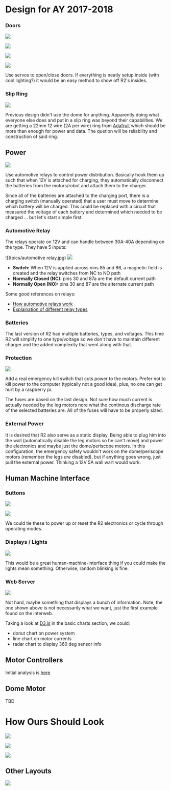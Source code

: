 # Design for AY 2017-2018

### Doors

![](pics/dome-hinges.jpg)

![](pics/carbon-fiber-doors.jpg)

![](pics/dome-doors.jpg)

![](pics/dome-doors-2.jpg)

Use servos to open/close doors. If everything is neatly setup inside (with cool
lighting?) it would be an easy method to show off R2's insides.

### Slip Ring

![](pics/slip_ring.jpg)

Previous design didn't use the dome for anything. Apparently doing what everyone else
does and put in a slip ring was beyond their capabilities. We are getting a 22mm 12 wire
(2A per wire) ring from [Adafruit](https://www.adafruit.com/product/1196) which should be
more than enough for power and data. The quetion will be reliability and construction
of said ring.

## Power

![](../../pics/design/R2-D2-Power-v2.png)

Use automotive relays to control power distribution. Basically hook them up
such that when 12V is attached for charging, they automatically disconnect the
batteries from the motors/robot and attach them to the charger.

Since all of the batteries are attached to the charging port, there is a charging
switch (manually operated) that a user must move to determine which battery will
be charged. This could be replaced with a circuit that measured the voltage of
each battery and determined which needed to be charged ... but let's start simple
first.

### Automotive Relay

The relays operate on 12V and can handle between 30A-40A depending on the type. They have 5 inputs:

![](pics/automotive relay.jpg)
![](pics/relay.jpg)

- **Switch:** When 12V is applied across nins 85 and 86, a magnetic field is created and the relay switches from NC to NO path
- **Normally Closed (NC):** pins 30 and 87a are the default current path
- **Normally Open (NO):** pins 30 and 87 are the alternate current path

Some good references on relays:

- [How automotive relays work](https://www.youtube.com/watch?v=UAeKTlieYhw)
- [Explaination of different relay types](http://www.12voltplanet.co.uk/relay-guide.html)

### Batteries

The last version of R2 had multiple batteries, types, and voltages. This time
R2 will simplify to one type/voltage so we don't have to maintain different charger
and the added complexity that went along with that.

### Protection

![](pics/safety_switch.jpg)

Add a real emergency kill switch that cuts power to the motors. Prefer not to kill power to
the computer (typically not a good idea), plus, no one can get hurt by a raspberry pi.

The fuses are based on the last design. Not sure how much current is actually needed by the
leg motors nore what the continous discharge rate of the selected batteries are.
All of the fuses will have to be properly sized.

### External Power

It is desired that R2 also serve as a static display. Being able to plug him into the
wall (automatically disable the leg motors so he can't move) and power the electronics
and maybe just the dome/periscope motors. In this configuration, the emergency safety
wouldn't work on the dome/periscope motors (remember the legs *are* disabled), but if
anything goes wrong, just pull the external power. Thinking a 12V 5A wall wart would work.

## Human Machine Interface

### Buttons

![](pics/buttons-1.jpg)

![](pics/buttons-2.jpg)

We could tie these to power up or reset the R2 electronics or cycle through operating modes.

### Displays / Lights

![](pics/dome_lights.jpg)

This would be a great human-machine-interface thing if you could make the lights mean something. 
Otherwise, random blinking is fine.

### Web Server

![](pics/dashboard.png)

Not hard, maybe something that displays a bunch of information. Note, the one shown above is not
necessarily what we want, just the first example found on the interweb.

Taking a look at [D3.js](https://github.com/d3/d3/wiki/Gallery) in the basic charts section, we
could:

- donut chart on power system
- line chart on motor currents
- radar chart to display 360 deg sensor info

## Motor Controllers

Initial analysis is [here](motors.ipynb)

## Dome Motor

TBD

# How Ours Should Look

![](pics/neat.jpg)

![](pics/front-speakers.jpg)

![](pics/internal-tray.jpg)

## Other Layouts

![](pics/wireing-diagram.jpg)
